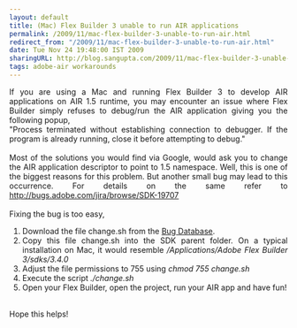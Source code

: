 ```yaml
---
layout: default
title: (Mac) Flex Builder 3 unable to run AIR applications
permalink: /2009/11/mac-flex-builder-3-unable-to-run-air.html
redirect_from: "/2009/11/mac-flex-builder-3-unable-to-run-air.html"
date: Tue Nov 24 19:48:00 IST 2009
sharingURL: http://blog.sangupta.com/2009/11/mac-flex-builder-3-unable-to-run-air.html
tags: adobe-air workarounds
---
```

<div align="justify">
    If you are using a Mac and running Flex Builder 3 to develop AIR applications on AIR 1.5 runtime, you may encounter an issue where Flex Builder simply refuses to debug/run the AIR application giving you the following popup,
    <br>"Process terminated without establishing connection to debugger. If the program is already running, close it before attempting to debug."
    <br>
    <br>Most of the solutions you would find via Google, would ask you to change the AIR application descriptor to point to 1.5 namespace. Well, this is one of the biggest reasons for this problem. But another small bug may lead to this occurrence. For details on the same refer to 
    <a href="http://bugs.adobe.com/jira/browse/SDK-19707">http://bugs.adobe.com/jira/browse/SDK-19707</a>
    <br>
    <br>Fixing the bug is too easy,
    <br>
    <ol>
        <li>Download the file change.sh from the <a href="http://bugs.adobe.com/jira/browse/SDK-19707">Bug Database</a>.</li>
        <li>Copy this file change.sh into the SDK parent folder. On a typical installation on Mac, it would resemble <i>/Applications/Adobe Flex Builder 3/sdks/3.4.0</i></li>
        <li>Adjust the file permissions to 755 using <i>chmod 755 change.sh</i></li>
        <li>Execute the script <i>./change.sh</i></li>
        <li>Open your Flex Builder, open the project, run your AIR app and have fun!</li>
    </ol>
</div>
<br>Hope this helps!
